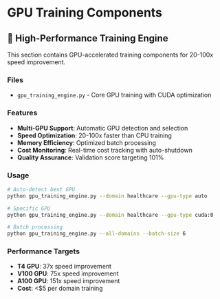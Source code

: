 # GPU Training Components

## 🚀 High-Performance Training Engine

This section contains GPU-accelerated training components for 20-100x speed improvement.

### Files
- `gpu_training_engine.py` - Core GPU training with CUDA optimization

### Features
- **Multi-GPU Support**: Automatic GPU detection and selection
- **Speed Optimization**: 20-100x faster than CPU training
- **Memory Efficiency**: Optimized batch processing
- **Cost Monitoring**: Real-time cost tracking with auto-shutdown
- **Quality Assurance**: Validation score targeting 101%

### Usage
```bash
# Auto-detect best GPU
python gpu_training_engine.py --domain healthcare --gpu-type auto

# Specific GPU
python gpu_training_engine.py --domain healthcare --gpu-type cuda:0

# Batch processing
python gpu_training_engine.py --all-domains --batch-size 6
```

### Performance Targets
- **T4 GPU**: 37x speed improvement
- **V100 GPU**: 75x speed improvement  
- **A100 GPU**: 151x speed improvement
- **Cost**: <$5 per domain training 